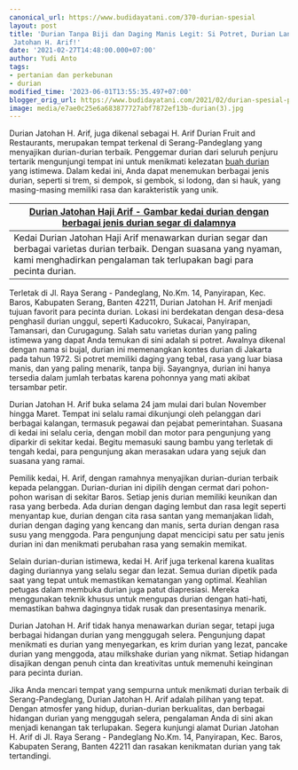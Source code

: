 ```yaml
---
canonical_url: https://www.budidayatani.com/370-durian-spesial
layout: post
title: 'Durian Tanpa Biji dan Daging Manis Legit: Si Potret, Durian Langka di Durian
 Jatohan H. Arif!'
date: '2021-02-27T14:48:00.000+07:00'
author: Yudi Anto
tags:
- pertanian dan perkebunan
- durian
modified_time: '2023-06-01T13:55:35.497+07:00'
blogger_orig_url: https://www.budidayatani.com/2021/02/durian-spesial-penawaran-dari-h-arif.html
image: media/e7ae0c25e6a683877727abf7872ef13b-durian(3).jpg
---
```

Durian Jatohan H. Arif, juga dikenal sebagai H. Arif Durian Fruit and Restaurants, merupakan tempat terkenal di Serang-Pandeglang yang menyajikan durian-durian terbaik. Penggemar durian dari seluruh penjuru tertarik mengunjungi tempat ini untuk menikmati kelezatan [buah durian](https://www.budidayatani.com/search/label/durian) yang istimewa. Dalam kedai ini, Anda dapat menemukan berbagai jenis durian, seperti si trem, si dempok, si gembok, si lodong, dan si hauk, yang masing-masing memiliki rasa dan karakteristik yang unik.



| [Durian Jatohan Haji Arif - Gambar kedai durian dengan berbagai jenis durian segar di dalamnya](https://blogger.googleusercontent.com/img/b/R29vZ2xl/AVvXsEjv6bOStQI5-mfU_rkOpwCNy0sdB41ZwOYwMpjAMxAVyCp-WTLpBE4EfFT6nyP7HSz2K7rwJIJOy4bjja0HyR2HFx9iuEAuz0CYs3IyHmSJubhVn_F-VzZ_Adm2co6aAa1FP0fbz8eJRMP4G_bxQQeS1ebDGQazwIpAjNZXoacFlqRqqbIkfvO4QP2PrQ/s2208/durian(3).jpg) |
| --- |
| Kedai Durian Jatohan Haji Arif menawarkan durian segar dan berbagai varietas durian terbaik. Dengan suasana yang nyaman, kami menghadirkan pengalaman tak terlupakan bagi para pecinta durian. |

Terletak di Jl. Raya Serang - Pandeglang, No.Km. 14, Panyirapan, Kec. Baros, Kabupaten Serang, Banten 42211, Durian Jatohan H. Arif menjadi tujuan favorit para pecinta durian. Lokasi ini berdekatan dengan desa-desa penghasil durian unggul, seperti Kaducokro, Sukacai, Panyirapan, Tamansari, dan Curugagung. Salah satu varietas durian yang paling istimewa yang dapat Anda temukan di sini adalah si potret. Awalnya dikenal dengan nama si bujal, durian ini memenangkan kontes durian di Jakarta pada tahun 1972. Si potret memiliki daging yang tebal, rasa yang luar biasa manis, dan yang paling menarik, tanpa biji. Sayangnya, durian ini hanya tersedia dalam jumlah terbatas karena pohonnya yang mati akibat tersambar petir.

Durian Jatohan H. Arif buka selama 24 jam mulai dari bulan November hingga Maret. Tempat ini selalu ramai dikunjungi oleh pelanggan dari berbagai kalangan, termasuk pegawai dan pejabat pemerintahan. Suasana di kedai ini selalu ceria, dengan mobil dan motor para pengunjung yang diparkir di sekitar kedai. Begitu memasuki saung bambu yang terletak di tengah kedai, para pengunjung akan merasakan udara yang sejuk dan suasana yang ramai.

Pemilik kedai, H. Arif, dengan ramahnya menyajikan durian-durian terbaik kepada pelanggan. Durian-durian ini dipilih dengan cermat dari pohon-pohon warisan di sekitar Baros. Setiap jenis durian memiliki keunikan dan rasa yang berbeda. Ada durian dengan daging lembut dan rasa legit seperti menyantap kue, durian dengan cita rasa santan yang memanjakan lidah, durian dengan daging yang kencang dan manis, serta durian dengan rasa susu yang menggoda. Para pengunjung dapat mencicipi satu per satu jenis durian ini dan menikmati perubahan rasa yang semakin memikat.

Selain durian-durian istimewa, kedai H. Arif juga terkenal karena kualitas daging duriannya yang selalu segar dan lezat. Semua durian dipetik pada saat yang tepat untuk memastikan kematangan yang optimal. Keahlian petugas dalam membuka durian juga patut diapresiasi. Mereka menggunakan teknik khusus untuk mengupas durian dengan hati-hati, memastikan bahwa dagingnya tidak rusak dan presentasinya menarik.

Durian Jatohan H. Arif tidak hanya menawarkan durian segar, tetapi juga berbagai hidangan durian yang menggugah selera. Pengunjung dapat menikmati es durian yang menyegarkan, es krim durian yang lezat, pancake durian yang menggoda, atau milkshake durian yang nikmat. Setiap hidangan disajikan dengan penuh cinta dan kreativitas untuk memenuhi keinginan para pecinta durian.

Jika Anda mencari tempat yang sempurna untuk menikmati durian terbaik di Serang-Pandeglang, Durian Jatohan H. Arif adalah pilihan yang tepat. Dengan atmosfer yang hidup, durian-durian berkualitas, dan berbagai hidangan durian yang menggugah selera, pengalaman Anda di sini akan menjadi kenangan tak terlupakan. Segera kunjungi alamat Durian Jatohan H. Arif di Jl. Raya Serang - Pandeglang No.Km. 14, Panyirapan, Kec. Baros, Kabupaten Serang, Banten 42211 dan rasakan kenikmatan durian yang tak tertandingi.

